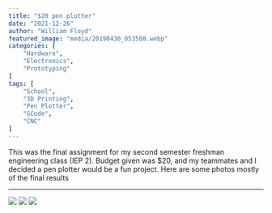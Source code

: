 ```yaml
---
title: "$20 pen plotter"
date: "2021-12-26"
author: "William Floyd"
featured_image: "media/20190430_053508.webp"
categories: [
    "Hardware",
    "Electronics",
    "Prototyping"
]
tags: [
    "School",
    "3D Printing",
    "Pen Plotter",
    "GCode",
    "CNC"
]
---
```


This was the final assignment for my second semester freshman engineering class (IEP 2). Budget given was $20, and my teammates and I decided a pen plotter would be a fun project.
Here are some photos mostly of the final results

***


![](media/20190430_053508.webp)
![](media/20190430_062452.webp)
![](media/20190430_053503.webp)